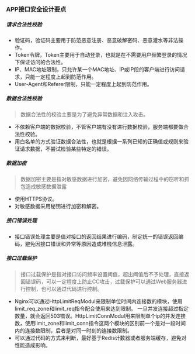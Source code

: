 ### APP接口安全设计要点
##### 请求合法性校验
- 验证码，验证码主要用于防范恶意注册、恶意破解密码、恶意灌水等非法操作。
- Token令牌，Token主要用于自动登录，也就是在不需要用户频繁登录的情况下保证访问的合法性。
- IP、MAC地址限制，只允许某一个MAC地址、IP或IP段的客户端进行访问请求，只能一定程度上起到防范作用。
- User-Agent和Referer限制，只能一定程度上起到防范作用。

##### 数据合法性校验
> 数据合法性的校验主要是为了避免异常数据和注入攻击。

- 不依赖客户端的数据校验，不管客户端有没有进行数据校验，服务端都要做合法性校验。
- 用白名单的方式验证数据合法性，也就是根据一系列已知的正确值或规则来验证请求数据，不尝试检验某些特定的错误。

##### 数据加密
> 数据加密主要是指对敏感数据进行加密，避免因网络传输过程中的窃听和抓包造成敏感数据泄露

- 使用HTTPS协议。
- 对敏感数据采用秘钥进行加密和解密。

##### 接口错误处理
- 接口错误处理主要是值对接口的返回结果进行编码，制定统一的错误返回编码，避免因接口错误和异常等原因造成堆栈信息泄露。


##### 接口过载保护
> 接口过载保护是指对接口访问频率设置阈值，超出阈值后不予处理，直接返回错误码，可以一定程度上防止CC攻击，过载保护可以通过Web服务器进行控制，也可以通过代码进行控制。

- Nginx可以通过HttpLimitReqModul来限制单位时间内连接数的模块，使用limit_req_zone和limit_req指令配合使用来达到限制。 一旦并发连接超过指定数量，就会返回503错误。HttpLimitConnModul用来限制单个ip的并发连接数，使用limit_zone和limit_conn指令这两个模块的区别前一个是对一段时间内的连接数限制，后者是对同一时刻的连接数限制。
- 可以通过代码的方式来判断，最好基于Redis计数器或者服务端缓存，避免对性能造成影响。

